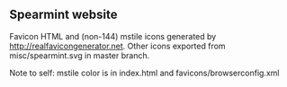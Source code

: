 Spearmint website
-----------------

Favicon HTML and (non-144) mstile icons generated by http://realfavicongenerator.net.
Other icons exported from misc/spearmint.svg in master branch.

Note to self: mstile color is in index.html and favicons/browserconfig.xml

